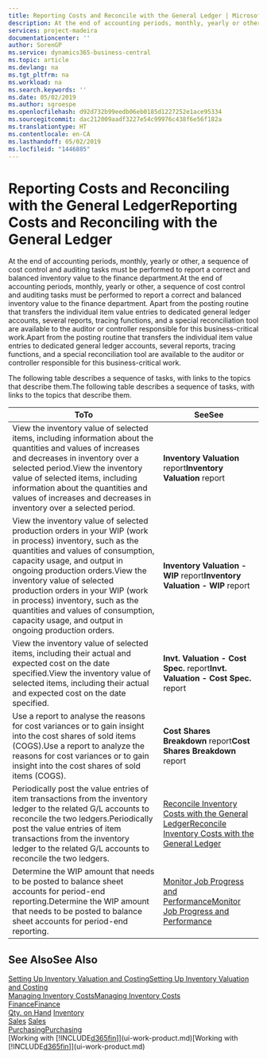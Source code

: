 ```yaml
---
title: Reporting Costs and Reconcile with the General Ledger | Microsoft Docs
description: At the end of accounting periods, monthly, yearly or other, a sequence of cost control and auditing tasks must be performed to report a correct and balanced inventory value to the finance department. Apart from the posting routine that transfers the individual item value entries to dedicated general ledger accounts, several reports, tracing functions, and a special reconciliation tool are available to the auditor or controller responsible for this business-critical work.
services: project-madeira
documentationcenter: ''
author: SorenGP
ms.service: dynamics365-business-central
ms.topic: article
ms.devlang: na
ms.tgt_pltfrm: na
ms.workload: na
ms.search.keywords: ''
ms.date: 05/02/2019
ms.author: sgroespe
ms.openlocfilehash: d92d732b99eedb06eb0185d1227252e1ace95334
ms.sourcegitcommit: dac212009aadf3227e54c99976c438f6e56f182a
ms.translationtype: HT
ms.contentlocale: en-CA
ms.lasthandoff: 05/02/2019
ms.locfileid: "1446885"
---
```

# <a name="reporting-costs-and-reconciling-with-the-general-ledger"></a><span data-ttu-id="c4dc9-104">Reporting Costs and Reconciling with the General Ledger</span><span class="sxs-lookup"><span data-stu-id="c4dc9-104">Reporting Costs and Reconciling with the General Ledger</span></span>
<span data-ttu-id="c4dc9-105">At the end of accounting periods, monthly, yearly or other, a sequence of cost control and auditing tasks must be performed to report a correct and balanced inventory value to the finance department.</span><span class="sxs-lookup"><span data-stu-id="c4dc9-105">At the end of accounting periods, monthly, yearly or other, a sequence of cost control and auditing tasks must be performed to report a correct and balanced inventory value to the finance department.</span></span> <span data-ttu-id="c4dc9-106">Apart from the posting routine that transfers the individual item value entries to dedicated general ledger accounts, several reports, tracing functions, and a special reconciliation tool are available to the auditor or controller responsible for this business-critical work.</span><span class="sxs-lookup"><span data-stu-id="c4dc9-106">Apart from the posting routine that transfers the individual item value entries to dedicated general ledger accounts, several reports, tracing functions, and a special reconciliation tool are available to the auditor or controller responsible for this business-critical work.</span></span>  

 <span data-ttu-id="c4dc9-107">The following table describes a sequence of tasks, with links to the topics that describe them.</span><span class="sxs-lookup"><span data-stu-id="c4dc9-107">The following table describes a sequence of tasks, with links to the topics that describe them.</span></span>   

|<span data-ttu-id="c4dc9-108">**To**</span><span class="sxs-lookup"><span data-stu-id="c4dc9-108">**To**</span></span>|<span data-ttu-id="c4dc9-109">**See**</span><span class="sxs-lookup"><span data-stu-id="c4dc9-109">**See**</span></span>|  
|------------|-------------|  
|<span data-ttu-id="c4dc9-110">View the inventory value of selected items, including information about the quantities and values of increases and decreases in inventory over a selected period.</span><span class="sxs-lookup"><span data-stu-id="c4dc9-110">View the inventory value of selected items, including information about the quantities and values of increases and decreases in inventory over a selected period.</span></span>|<span data-ttu-id="c4dc9-111">**Inventory Valuation** report</span><span class="sxs-lookup"><span data-stu-id="c4dc9-111">**Inventory Valuation** report</span></span>|  
|<span data-ttu-id="c4dc9-112">View the inventory value of selected production orders in your WIP (work in process) inventory, such as the quantities and values of consumption, capacity usage, and output in ongoing production orders.</span><span class="sxs-lookup"><span data-stu-id="c4dc9-112">View the inventory value of selected production orders in your WIP (work in process) inventory, such as the quantities and values of consumption, capacity usage, and output in ongoing production orders.</span></span>|<span data-ttu-id="c4dc9-113">**Inventory Valuation - WIP** report</span><span class="sxs-lookup"><span data-stu-id="c4dc9-113">**Inventory Valuation - WIP** report</span></span>|  
|<span data-ttu-id="c4dc9-114">View the inventory value of selected items, including their actual and expected cost on the date specified.</span><span class="sxs-lookup"><span data-stu-id="c4dc9-114">View the inventory value of selected items, including their actual and expected cost on the date specified.</span></span>|<span data-ttu-id="c4dc9-115">**Invt. Valuation - Cost Spec.** report</span><span class="sxs-lookup"><span data-stu-id="c4dc9-115">**Invt. Valuation - Cost Spec.** report</span></span>|  
|<span data-ttu-id="c4dc9-116">Use a report to analyse the reasons for cost variances or to gain insight into the cost shares of sold items (COGS).</span><span class="sxs-lookup"><span data-stu-id="c4dc9-116">Use a report to analyze the reasons for cost variances or to gain insight into the cost shares of sold items (COGS).</span></span>|<span data-ttu-id="c4dc9-117">**Cost Shares Breakdown** report</span><span class="sxs-lookup"><span data-stu-id="c4dc9-117">**Cost Shares Breakdown** report</span></span>|  
|<span data-ttu-id="c4dc9-118">Periodically post the value entries of item transactions from the inventory ledger to the related G/L accounts to reconcile the two ledgers.</span><span class="sxs-lookup"><span data-stu-id="c4dc9-118">Periodically post the value entries of item transactions from the inventory ledger to the related G/L accounts to reconcile the two ledgers.</span></span>|[<span data-ttu-id="c4dc9-119">Reconcile Inventory Costs with the General Ledger</span><span class="sxs-lookup"><span data-stu-id="c4dc9-119">Reconcile Inventory Costs with the General Ledger</span></span>](finance-how-to-post-inventory-costs-to-the-general-ledger.md)|  
|<span data-ttu-id="c4dc9-120">Determine the WIP amount that needs to be posted to balance sheet accounts for period-end reporting.</span><span class="sxs-lookup"><span data-stu-id="c4dc9-120">Determine the WIP amount that needs to be posted to balance sheet accounts for period-end reporting.</span></span>|[<span data-ttu-id="c4dc9-121">Monitor Job Progress and Performance</span><span class="sxs-lookup"><span data-stu-id="c4dc9-121">Monitor Job Progress and Performance</span></span>](projects-how-monitor-progress-performance.md)|

## <a name="see-also"></a><span data-ttu-id="c4dc9-122">See Also</span><span class="sxs-lookup"><span data-stu-id="c4dc9-122">See Also</span></span>  
[<span data-ttu-id="c4dc9-123">Setting Up Inventory Valuation and Costing</span><span class="sxs-lookup"><span data-stu-id="c4dc9-123">Setting Up Inventory Valuation and Costing</span></span>](finance-set-up-inventory-valuation-and-costing.md)  
[<span data-ttu-id="c4dc9-124">Managing Inventory Costs</span><span class="sxs-lookup"><span data-stu-id="c4dc9-124">Managing Inventory Costs</span></span>](finance-manage-inventory-costs.md)  
[<span data-ttu-id="c4dc9-125">Finance</span><span class="sxs-lookup"><span data-stu-id="c4dc9-125">Finance</span></span>](finance.md)  
<span data-ttu-id="c4dc9-126">[Qty. on Hand](inventory-manage-inventory.md) </span><span class="sxs-lookup"><span data-stu-id="c4dc9-126">[Inventory](inventory-manage-inventory.md) </span></span>  
<span data-ttu-id="c4dc9-127">[Sales](sales-manage-sales.md) </span><span class="sxs-lookup"><span data-stu-id="c4dc9-127">[Sales](sales-manage-sales.md) </span></span>  
[<span data-ttu-id="c4dc9-128">Purchasing</span><span class="sxs-lookup"><span data-stu-id="c4dc9-128">Purchasing</span></span>](purchasing-manage-purchasing.md)  
<span data-ttu-id="c4dc9-129">[Working with [!INCLUDE[d365fin](includes/d365fin_md.md)]](ui-work-product.md)</span><span class="sxs-lookup"><span data-stu-id="c4dc9-129">[Working with [!INCLUDE[d365fin](includes/d365fin_md.md)]](ui-work-product.md)</span></span>
